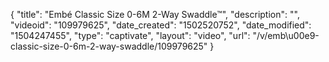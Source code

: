 {
    "title": "Emb&eacute; Classic Size 0-6M 2-Way Swaddle&trade;",
    "description": "",
    "videoid": "109979625",
    "date_created": "1502520752",
    "date_modified": "1504247455",
    "type": "captivate",
    "layout": "video",
    "url": "\/v\/emb\u00e9-classic-size-0-6m-2-way-swaddle\/109979625"
}